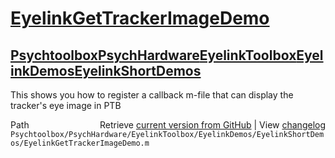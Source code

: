 # [EyelinkGetTrackerImageDemo](EyelinkGetTrackerImageDemo)
## [Psychtoolbox](Psychtoolbox)[PsychHardware](PsychHardware)[EyelinkToolbox](EyelinkToolbox)[EyelinkDemos](EyelinkDemos)[EyelinkShortDemos](EyelinkShortDemos)

This shows you how to register a callback m-file that can display the tracker's eye image in PTB  




<div class="code_header" style="text-align:right;">
  <span style="float:left;">Path&nbsp;&nbsp;</span> <span class="counter">Retrieve <a href=
  "https://raw.github.com/Psychtoolbox-3/Psychtoolbox-3/beta/Psychtoolbox/PsychHardware/EyelinkToolbox/EyelinkDemos/EyelinkShortDemos/EyelinkGetTrackerImageDemo.m">current version from GitHub</a> | View <a href=
  "https://github.com/Psychtoolbox-3/Psychtoolbox-3/commits/beta/Psychtoolbox/PsychHardware/EyelinkToolbox/EyelinkDemos/EyelinkShortDemos/EyelinkGetTrackerImageDemo.m">changelog</a></span>
</div>
<div class="code">
  <code>Psychtoolbox/PsychHardware/EyelinkToolbox/EyelinkDemos/EyelinkShortDemos/EyelinkGetTrackerImageDemo.m</code>
</div>

